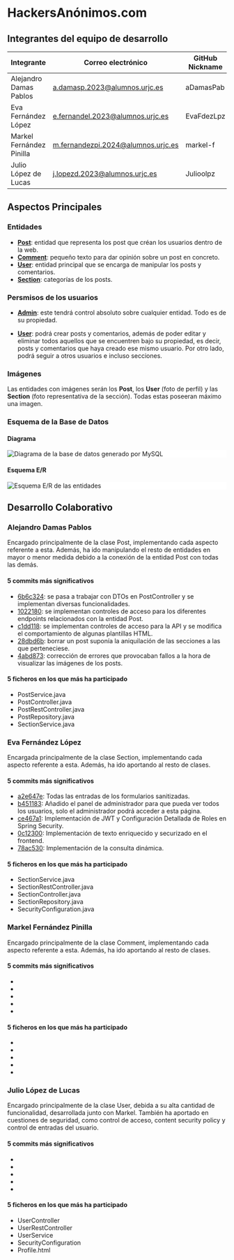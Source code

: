 # HackersAnónimos.com

## Integrantes del equipo de desarrollo
| Integrante               | Correo electrónico                 | GitHub Nickname |
|--------------------------|------------------------------------|-----------------|
| Alejandro Damas Pablos   | a.damasp.2023@alumnos.urjc.es      | aDamasPab       |
| Eva Fernández López      | e.fernandel.2023@alumnos.urjc.es   | EvaFdezLpz      |
| Markel Fernández Pinilla | m.fernandezpi.2024@alumnos.urjc.es | markel-f        |
| Julio López de Lucas     | j.lopezd.2023@alumnos.urjc.es      | Julioolpz       |

## Aspectos Principales

### Entidades
- **<u>Post</u>**: entidad que representa los post que créan los usuarios dentro de la web.
- **<u>Comment</u>**: pequeño texto para dar opinión sobre un post en concreto.
- **<u>User</u>**: entidad principal que se encarga de manipular los posts y comentarios.
- **<u>Section</u>**: categorías de los posts.

### Persmisos de los usuarios

- **<u>Admin</u>**: este tendrá control absoluto sobre cualquier entidad. Todo es de su propiedad.

- **<u>User</u>**: podrá crear posts y comentarios, además de poder editar y eliminar todos aquellos que se encuentren bajo su propiedad, es decir, posts y comentarios que haya creado ese mismo usuario. Por otro lado, podrá seguir a otros usuarios e incluso secciones.

### Imágenes
Las entidades con imágenes serán los **Post**, los **User** (foto de perfil) y las **Section** (foto representativa de la sección). Todas estas poseeran máximo una imagen.

### Esquema de la Base de Datos

#### Diagrama 
<img src="Diagrama MySQL.svg" alt="Diagrama de la base de datos generado por MySQL" style="background-color:white; display:block; margin:auto; max-width: 800pxs">

#### Esquema E/R
<img src="Esquema ER.svg" alt="Esquema E/R de las entidades" style="background-color:white; display:block; margin:auto; max-width: 800px">

## Desarrollo Colaborativo

### Alejandro Damas Pablos
Encargado principalmente de la clase Post, implementando cada aspecto referente a esta. Además, ha ido manipulando el resto de entidades en mayor o menor medida debido a la conexión de la entidad Post con todas las demás.

#### 5 commits más significativos
- [6b6c324](https://github.com/DWS-2025/project-grupo-1/commit/6b6c3240326a7ff946ae521ac0a7ae7a67f06393): se pasa a trabajar con DTOs en PostController y se implementan diversas funcionalidades.
- [1022180](https://github.com/DWS-2025/project-grupo-1/commit/1022180acca0da6b279753f7569b58c67ce55879): se implementan controles de acceso para los diferentes endpoints relacionados con la entidad Post.
- [c1dd118](https://github.com/DWS-2025/project-grupo-1/commit/c1dd1184a0e4ada0bf6729e47d54e80c89771179): se implementan controles de acceso para la API y se modifica el comportamiento de algunas plantillas HTML.
- [28dbd6b](https://github.com/DWS-2025/project-grupo-1/commit/28dbd6b50b4438b5af016ff4e7c2432e352ec82b): borrar un post suponía la aniquilación de las secciones a las que perteneciese.
- [4abd873](https://github.com/DWS-2025/project-grupo-1/commit/4abd8730ee5409c113fdc6a59ed6d53dbd576dab): corrección de errores que provocaban fallos a la hora de visualizar las imágenes de los posts.

#### 5 ficheros en los que más ha participado
- PostService.java
- PostController.java
- PostRestController.java
- PostRepository.java
- SectionService.java

### Eva Fernández López
Encargada principalmente de la clase Section, implementando cada aspecto referente a esta. Además, ha ido aportando al resto de clases.

#### 5 commits más significativos
- [a2e647e](https://github.com/DWS-2025/project-grupo-1/commit/a2e647e484bcc8488691687a1e7ed37b3ab54007): Todas las entradas de los formularios sanitizadas.
- [b451183](https://github.com/DWS-2025/project-grupo-1/commit/b4511839b35c825199d79a65aed4a9c990bfd35d): Añadido el panel de administrador para que pueda ver todos los usuarios, solo el administrador podrá acceder a esta página.
- [ce467a1](https://github.com/DWS-2025/project-grupo-1/commit/ce467a10b8f21ef96a40e4fe3f083c64ce69dd10): Implementación de JWT y Configuración Detallada de Roles en Spring Security. 
- [0c12300](https://github.com/DWS-2025/project-grupo-1/commit/0c1230081c4b10d19d47b58353dc487fe2f3033b): Implementación de texto enriquecido y securizado en el frontend.
- [78ac530](https://github.com/DWS-2025/project-grupo-1/commit/78ac530723c9456de044ef6581cabc0e0d14234a): Implementación de la consulta dinámica.

#### 5 ficheros en los que más ha participado
- SectionService.java
- SectionRestController.java
- SectionController.java
- SectionRepository.java
- SecurityConfiguration.java

### Markel Fernández Pinilla
Encargado principalmente de la clase Comment, implementando cada aspecto referente a esta. Además, ha ido aportando al resto de clases.

#### 5 commits más significativos
- 
- 
- 
- 
- 

#### 5 ficheros en los que más ha participado
- 
- 
- 
- 
- 

### Julio López de Lucas
Encargado principalmente de la clase User, debida a su alta cantidad de funcionalidad, desarrollada junto con Markel. 
También ha aportado en cuestiones de seguridad, como control de acceso, content security policy y control de entradas del usuario.

#### 5 commits más significativos
- 
- 
- 
- 
- 

#### 5 ficheros en los que más ha participado
- UserController
- UserRestController
- UserService  
- SecurityConfiguration
- Profile.html